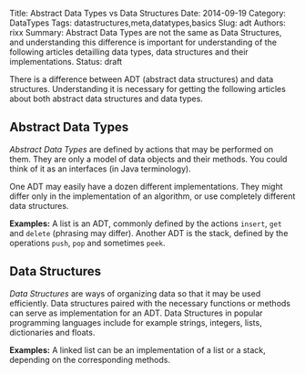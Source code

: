 Title: Abstract Data Types vs Data Structures
Date:   2014-09-19
Category: DataTypes
Tags: datastructures,meta,datatypes,basics
Slug: adt
Authors: rixx
Summary: Abstract Data Types are not the same as Data Structures, and understanding this difference is important for understanding of the following articles detailling data types, data structures and their implementations.
Status: draft

There is a difference between ADT (abstract data structures) and data structures. Understanding it is necessary for getting the following articles about both abstract data structures and data types.

## Abstract Data Types
*Abstract Data Types* are defined by actions that may be performed on them. They are only a model of data objects and their methods. You could think of it as an interfaces (in Java terminology). 

One ADT may easily have a dozen different implementations. They might differ only in the implementation of an algorithm, or use completely different data structures.

**Examples:** A list is an ADT, commonly defined by the actions `insert`, `get` and `delete` (phrasing may differ). Another ADT is the stack, defined by the operations `push`, `pop` and sometimes `peek`.

## Data Structures
*Data Structures* are ways of organizing data so that it may be used efficiently. Data structures paired with the necessary functions or methods can serve as implementation for an ADT. Data Structures in popular programming languages include for example strings, integers, lists, dictionaries and floats.

**Examples:** A linked list can be an implementation of a list or a stack, depending on the corresponding methods.


